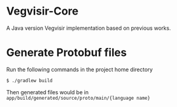 # Vegvisir-Core
A Java version Vegvisir implementation based on previous works.

# Generate Protobuf files
Run the following commands in the project home directory
```bash
$ ./gradlew build
```
Then generated files would be in ```app/build/generated/source/proto/main/{language name}```
